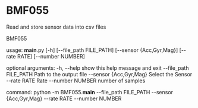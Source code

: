 # BMF055
Read and store sensor data into csv files

BMF055

usage: __main__.py [-h] [--file_path FILE_PATH] [--sensor {Acc,Gyr,Mag}] [--rate RATE] [--number NUMBER]

optional arguments:
  -h, --help              show this help message and exit
  --file_path FILE_PATH   Path to the output file
  --sensor {Acc,Gyr,Mag}  Select the Sensor
  --rate RATE             Rate
  --number NUMBER         number of samples

command: python -m BMF055.__main__ --file_path FILE_PATH --sensor {Acc,Gyr,Mag} --rate RATE --number NUMBER
